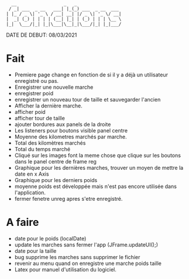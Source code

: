 ```
  __                  _   _                 
 / _| ___  _ __   ___| |_(_) ___  _ __  ___ 
| |_ / _ \| '_ \ / __| __| |/ _ \| '_ \/ __|
|  _| (_) | | | | (__| |_| | (_) | | | \__ \
|_|  \___/|_| |_|\___|\__|_|\___/|_| |_|___/
```
DATE DE DEBUT: 08/03/2021

# Fait
- Premiere page change en fonction de si il y a déjà un utilisateur enregistré ou pas.
- Enregistrer une nouvelle marche
- enregistrer poid
- enregistrer un nouveau tour de taille et sauvegarder l'ancien
- Afficher la dernière marche.
- afficher poid
- afficher tour de taille
- ajouter bordures aux panels de la droite
- Les listeners pour boutons visible panel centre
- Moyenne des kilometres marchés par marche.
- Total des kilomètres marchés
- Total du temps marché
- Cliqué sur les images font la meme chose que clique sur les boutons dans le panel centre de frame reg
- Graphique pour les dernières marches, trouver un moyen de mettre la date en x Axis
- Graphique pour les derniers poids
- moyenne poids est développée mais n'est pas encore utilisée dans l'application.
- fermer fenetre unreg apres s'etre enregistré.


# A faire
- date pour le poids (localDate)
- update les marches sans fermer l'app (JFrame.updateUI();)
- date pour la taille
- bug supprime les marches sans supprimer le fichier
- revenir au menu quand on enregistre une marche poids taille
- Latex  pour manuel d'utilisation du logiciel.
